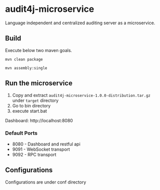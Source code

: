 # audit4j-microservice
Language independent and centralized auditing server as a microservice.

## Build

Execute below two maven goals.

```mvn clean package```

```mvn assembly:single```

## Run the microservice

1. Copy and extract `audit4j-microservice-1.0.0-distribution.tar.gz` under `target` directory
2. Go to bin directory
3. execute start.bat

Dashboard: http://localhost:8080

### Default Ports
  * 8080 - Dashboard and restful api
  * 9091 - WebSocket transport
  * 9092 - RPC transport

## Configurations

Configurations are under conf directory


